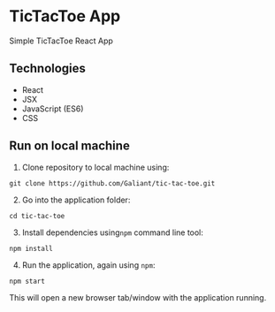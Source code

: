 # TicTacToe App

Simple TicTacToe React App

## Technologies

- React
- JSX
- JavaScript (ES6)
- CSS

## Run on local machine

1.  Clone repository to local machine using:

```
git clone https://github.com/Galiant/tic-tac-toe.git
```

2.  Go into the application folder:

```
cd tic-tac-toe
```

3.  Install dependencies using`npm` command line tool:

```
npm install
```

4.  Run the application, again using `npm`:

```
npm start
```

This will open a new browser tab/window with the application running.